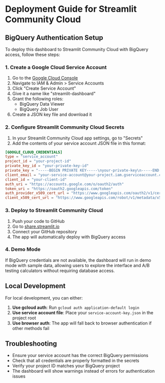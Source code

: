 # Deployment Guide for Streamlit Community Cloud

## BigQuery Authentication Setup

To deploy this dashboard to Streamlit Community Cloud with BigQuery access, follow these steps:

### 1. Create a Google Cloud Service Account

1. Go to the [Google Cloud Console](https://console.cloud.google.com/)
2. Navigate to IAM & Admin > Service Accounts
3. Click "Create Service Account"
4. Give it a name like "streamlit-dashboard"
5. Grant the following roles:
   - BigQuery Data Viewer
   - BigQuery Job User
6. Create a JSON key file and download it

### 2. Configure Streamlit Community Cloud Secrets

1. In your Streamlit Community Cloud app settings, go to "Secrets"
2. Add the contents of your service account JSON file in this format:

```toml
[GOOGLE_CLOUD_CREDENTIALS]
type = "service_account"
project_id = "your-project-id"
private_key_id = "your-private-key-id"
private_key = "-----BEGIN PRIVATE KEY-----\nyour-private-key\n-----END PRIVATE KEY-----\n"
client_email = "your-service-account@your-project.iam.gserviceaccount.com"
client_id = "your-client-id"
auth_uri = "https://accounts.google.com/o/oauth2/auth"
token_uri = "https://oauth2.googleapis.com/token"
auth_provider_x509_cert_url = "https://www.googleapis.com/oauth2/v1/certs"
client_x509_cert_url = "https://www.googleapis.com/robot/v1/metadata/x509/your-service-account%40your-project.iam.gserviceaccount.com"
```

### 3. Deploy to Streamlit Community Cloud

1. Push your code to GitHub
2. Go to [share.streamlit.io](https://share.streamlit.io)
3. Connect your GitHub repository
4. The app will automatically deploy with BigQuery access

### 4. Demo Mode

If BigQuery credentials are not available, the dashboard will run in demo mode with sample data, allowing users to explore the interface and A/B testing calculators without requiring database access.

## Local Development

For local development, you can either:

1. **Use gcloud auth**: Run `gcloud auth application-default login`
2. **Use service account file**: Place your `service-account-key.json` in the project root
3. **Use browser auth**: The app will fall back to browser authentication if other methods fail

## Troubleshooting

- Ensure your service account has the correct BigQuery permissions
- Check that all credentials are properly formatted in the secrets
- Verify your project ID matches your BigQuery project
- The dashboard will show warnings instead of errors for authentication issues
